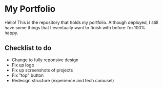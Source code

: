 # My Portfolio

Hello! This is the repository that holds my portfolio. Although deployed, I still have some things that I eventually want to finish with before I'm 100% happy.

## Checklist to do

- Change to fully reponsive design
- Fix up logo
- Fix up screenshots of projects
- Fix "top" button
- Redesign structure (experience and tech carousel)
